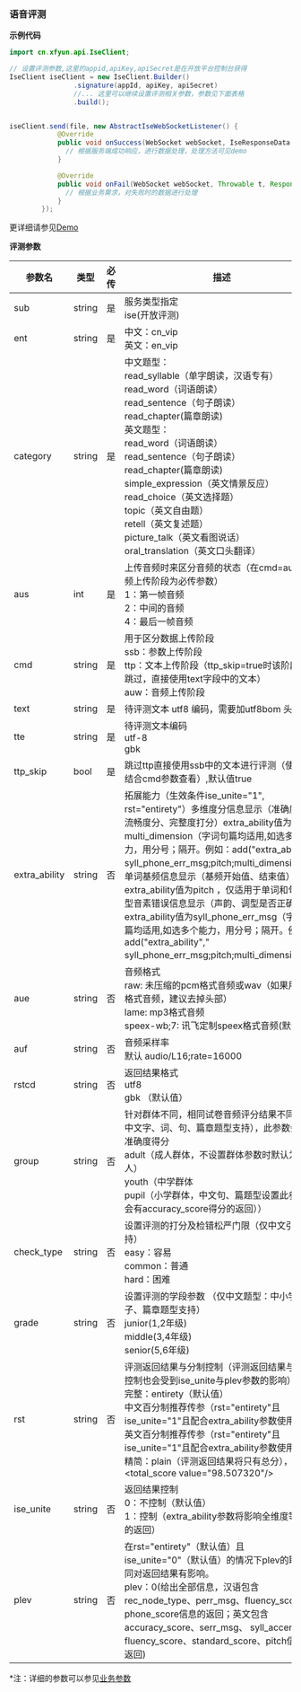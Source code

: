 ### 语音评测

**示例代码**

```java
import cn.xfyun.api.IseClient;

// 设置评测参数,这里的appid,apiKey,apiSecret是在开放平台控制台获得
IseClient iseClient = new IseClient.Builder()
                .signature(appId, apiKey, apiSecret)
                //... 这里可以继续设置评测相关参数，参数见下面表格
                .build();


iseClient.send(file, new AbstractIseWebSocketListener() {
            @Override
            public void onSuccess(WebSocket webSocket, IseResponseData iseResponseData) {
              // 根据服务端成功响应，进行数据处理，处理方法可见demo
            }

            @Override
            public void onFail(WebSocket webSocket, Throwable t, Response response) {
              // 根据业务需求，对失败时的数据进行处理
            }
        });

```

更详细请参见[Demo](https://github.com/iFLYTEK-OP/websdk-java-demo/blob/main/src/main/java/cn/xfyun/demo/speech/IseClientApp.java)

**评测参数**

  | 参数名   | 类型   | 必传 | 描述                                                         | 示例    |
  | -------- | ------ | ---- | ------------------------------------------------------------ | ------- |
  | sub | string | 是 | 服务类型指定<br>ise(开放评测) | "ise" |
  | ent   | string | 是 | 中文：cn_vip<br>英文：en_vip | "cn_vip" |
  |category|string|是|中文题型：<br>read_syllable（单字朗读，汉语专有）<br>read_word（词语朗读）<br>read_sentence（句子朗读）<br>read_chapter(篇章朗读)<br>英文题型：<br>read_word（词语朗读）<br>read_sentence（句子朗读）<br>read_chapter(篇章朗读)<br>simple_expression（英文情景反应）<br>read_choice（英文选择题）<br>topic（英文自由题）<br>retell（英文复述题）<br>picture_talk（英文看图说话）<br>oral_translation（英文口头翻译）|"read_sentence"
  | aus | int | 是   | 上传音频时来区分音频的状态（在cmd=auw即音频上传阶段为必传参数）<br>1：第一帧音频<br>2：中间的音频<br>4：最后一帧音频 | 根据上传阶段取值 |
  | cmd | string | 是 | 用于区分数据上传阶段<br>ssb：参数上传阶段<br>ttp：文本上传阶段（ttp_skip=true时该阶段可以跳过，直接使用text字段中的文本）<br>auw：音频上传阶段 | 根据上传阶段取值 |
  | text | string | 是 | 待评测文本 utf8 编码，需要加utf8bom 头 | '\uFEFF'+text |
  | tte | string | 是 | 待评测文本编码<br>utf-8<br>gbk | "utf-8" |
  | ttp_skip | bool | 是 | 跳过ttp直接使用ssb中的文本进行评测（使用时结合cmd参数查看）,默认值true | true |
  | extra_ability | string | 否 | 拓展能力（生效条件ise_unite="1", rst="entirety"）多维度分信息显示（准确度分、流畅度分、完整度打分）extra_ability值为multi_dimension（字词句篇均适用,如选多个能力，用分号；隔开。例如：add("extra_ability"," syll_phone_err_msg;pitch;multi_dimension")）单词基频信息显示（基频开始值、结束值）extra_ability值为pitch ，仅适用于单词和句子题型音素错误信息显示（声韵、调型是否正确）extra_ability值为syll_phone_err_msg（字词句篇均适用,如选多个能力，用分号；隔开。例如：add("extra_ability"," syll_phone_err_msg;pitch;multi_dimension")） |"multi_dimension" |
  | aue | string | 否 | 音频格式<br>raw: 未压缩的pcm格式音频或wav（如果用wav格式音频，建议去掉头部）<br>lame: mp3格式音频<br>speex-wb;7: 讯飞定制speex格式音频(默认值)| "raw" |
  | auf | string | 否 | 音频采样率<br>默认 audio/L16;rate=16000 | "audio L16；rate=16000" |
  | rstcd | string | 否 | 返回结果格式<br>utf8<br>gbk （默认值） | "utf8" |
  | group | string | 否 | 针对群体不同，相同试卷音频评分结果不同 （仅中文字、词、句、篇章题型支持），此参数会影响准确度得分<br>adult（成人群体，不设置群体参数时默认为成人）<br>youth（中学群体<br>pupil（小学群体，中文句、篇题型设置此参数值会有accuracy_score得分的返回）） | "adult" |
  | check_type | string | 否 | 设置评测的打分及检错松严门限（仅中文引擎支持）<br>easy：容易<br>common：普通<br>hard：困难| "common" |
  | grade | string | 否 | 设置评测的学段参数 （仅中文题型：中小学的句子、篇章题型支持）<br>junior(1,2年级)<br>middle(3,4年级)<br>senior(5,6年级)	| "middle" |
  | rst | string | 否 | 评测返回结果与分制控制（评测返回结果与分制控制也会受到ise_unite与plev参数的影响）<br>完整：entirety（默认值）<br>中文百分制推荐传参（rst="entirety"且ise_unite="1"且配合extra_ability参数使用）<br>英文百分制推荐传参（rst="entirety"且ise_unite="1"且配合extra_ability参数使用）<br>精简：plain（评测返回结果将只有总分），如：<br><?xml version="1.0" ?><FinalResult><ret value="0"/><total_score value="98.507320"/></FinalResult>| "entirety" |
  | ise_unite | string | 否 | 返回结果控制<br>0：不控制（默认值）<br>1：控制（extra_ability参数将影响全维度等信息的返回）| "0" |
  | plev | string | 否 | 在rst="entirety"（默认值）且ise_unite="0"（默认值）的情况下plev的取值不同对返回结果有影响。<br>plev：0(给出全部信息，汉语包含rec_node_type、perr_msg、fluency_score、phone_score信息的返回；英文包含accuracy_score、serr_msg、 syll_accent、fluency_score、standard_score、pitch信息的返回)	| "0" |

 *注：详细的参数可以参见[业务参数](https://www.xfyun.cn/doc/Ise/IseAPI.html)